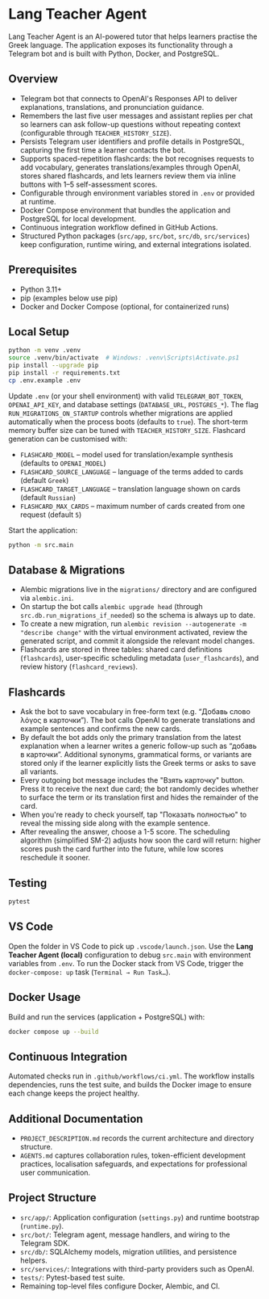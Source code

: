 # Lang Teacher Agent

Lang Teacher Agent is an AI-powered tutor that helps learners practise the Greek language. The application exposes its functionality through a Telegram bot and is built with Python, Docker, and PostgreSQL.

## Overview

- Telegram bot that connects to OpenAI's Responses API to deliver explanations, translations, and pronunciation guidance.
- Remembers the last five user messages and assistant replies per chat so learners can ask follow-up questions without repeating context (configurable through `TEACHER_HISTORY_SIZE`).
- Persists Telegram user identifiers and profile details in PostgreSQL, capturing the first time a learner contacts the bot.
- Supports spaced-repetition flashcards: the bot recognises requests to add vocabulary, generates translations/examples through OpenAI, stores shared flashcards, and lets learners review them via inline buttons with 1–5 self-assessment scores.
- Configurable through environment variables stored in `.env` or provided at runtime.
- Docker Compose environment that bundles the application and PostgreSQL for local development.
- Continuous integration workflow defined in GitHub Actions.
- Structured Python packages (`src/app`, `src/bot`, `src/db`, `src/services`) keep configuration, runtime wiring, and external integrations isolated.

## Prerequisites

- Python 3.11+
- pip (examples below use pip)
- Docker and Docker Compose (optional, for containerized runs)

## Local Setup

```bash
python -m venv .venv
source .venv/bin/activate  # Windows: .venv\Scripts\Activate.ps1
pip install --upgrade pip
pip install -r requirements.txt
cp .env.example .env
```

Update `.env` (or your shell environment) with valid `TELEGRAM_BOT_TOKEN`, `OPENAI_API_KEY`, and database settings (`DATABASE_URL`, `POSTGRES_*`). The flag `RUN_MIGRATIONS_ON_STARTUP` controls whether migrations are applied automatically when the process boots (defaults to `true`). The short-term memory buffer size can be tuned with `TEACHER_HISTORY_SIZE`. Flashcard generation can be customised with:

- `FLASHCARD_MODEL` – model used for translation/example synthesis (defaults to `OPENAI_MODEL`)
- `FLASHCARD_SOURCE_LANGUAGE` – language of the terms added to cards (default `Greek`)
- `FLASHCARD_TARGET_LANGUAGE` – translation language shown on cards (default `Russian`)
- `FLASHCARD_MAX_CARDS` – maximum number of cards created from one request (default `5`)

Start the application:

```bash
python -m src.main
```

## Database & Migrations

- Alembic migrations live in the `migrations/` directory and are configured via `alembic.ini`.
- On startup the bot calls `alembic upgrade head` (through `src.db.run_migrations_if_needed`) so the schema is always up to date.
- To create a new migration, run `alembic revision --autogenerate -m "describe change"` with the virtual environment activated, review the generated script, and commit it alongside the relevant model changes.
- Flashcards are stored in three tables: shared card definitions (`flashcards`), user-specific scheduling metadata (`user_flashcards`), and review history (`flashcard_reviews`).

## Flashcards

- Ask the bot to save vocabulary in free-form text (e.g. “Добавь слово λόγος в карточки”). The bot calls OpenAI to generate translations and example sentences and confirms the new cards.
- By default the bot adds only the primary translation from the latest explanation when a learner writes a generic follow-up such as “добавь в карточки”. Additional synonyms, grammatical forms, or variants are stored only if the learner explicitly lists the Greek terms or asks to save all variants.
- Every outgoing bot message includes the "Взять карточку" button. Press it to receive the next due card; the bot randomly decides whether to surface the term or its translation first and hides the remainder of the card.
- When you're ready to check yourself, tap "Показать полностью" to reveal the missing side along with the example sentence.
- After revealing the answer, choose a 1-5 score. The scheduling algorithm (simplified SM-2) adjusts how soon the card will return: higher scores push the card further into the future, while low scores reschedule it sooner.

## Testing

```bash
pytest
```

## VS Code

Open the folder in VS Code to pick up `.vscode/launch.json`. Use the **Lang Teacher Agent (local)** configuration to debug `src.main` with environment variables from `.env`. To run the Docker stack from VS Code, trigger the `docker-compose: up` task (`Terminal → Run Task…`).

## Docker Usage

Build and run the services (application + PostgreSQL) with:

```bash
docker compose up --build
```

## Continuous Integration

Automated checks run in `.github/workflows/ci.yml`. The workflow installs dependencies, runs the test suite, and builds the Docker image to ensure each change keeps the project healthy.

## Additional Documentation

- `PROJECT_DESCRIPTION.md` records the current architecture and directory structure.
- `AGENTS.md` captures collaboration rules, token-efficient development practices, localisation safeguards, and expectations for professional user communication.

## Project Structure

- `src/app/`: Application configuration (`settings.py`) and runtime bootstrap (`runtime.py`).
- `src/bot/`: Telegram agent, message handlers, and wiring to the Telegram SDK.
- `src/db/`: SQLAlchemy models, migration utilities, and persistence helpers.
- `src/services/`: Integrations with third-party providers such as OpenAI.
- `tests/`: Pytest-based test suite.
- Remaining top-level files configure Docker, Alembic, and CI.
